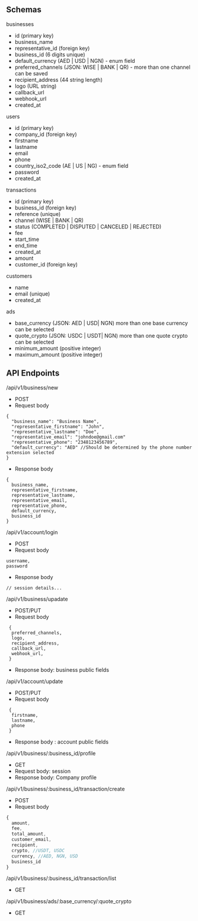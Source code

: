 ## Schemas

businesses
- id (primary key)
- business_name
- representative_id (foreign key)
- business_id (6 digits unique)
- default_currency (AED | USD | NGN)  - enum field
- preferred_channels (JSON: WISE | BANK | QR) - more than one channel can be saved 
- recipient_address (44 string length)
- logo (URL string)
- callback_url
- webhook_url
- created_at

users
- id (primary key)
- company_id (foreign key)
- firstname
- lastname
- email
- phone
- country_iso2_code (AE | US | NG) - enum field
- password
- created_at

transactions
- id (primary key)
- business_id (foreign key)
- reference (unique)
- channel (WISE | BANK | QR)
- status (COMPLETED | DISPUTED | CANCELED | REJECTED)
- fee
- start_time
- end_time
- created_at
- amount
- customer_id (foreign key)

customers
- name
- email (unique)
- created_at

ads
- base_currency (JSON:  AED | USD| NGN) more than one base currency can be selected
- quote_crypto (JSON:  USDC | USDT| NGN) more than one quote crypto can be selected
- minimum_amount (positive integer)
- maximum_amount (positive integer)

## API Endpoints

/api/v1/business/new

- POST
- Request body
```
{
  "business_name": "Business Name",
  "representative_firstname": "John",
  "representative_lastname": "Doe",
  "representative_email": "johndoe@gmail.com"
  "representative_phone": "2348123456789",
  "default_currency": "AED" //Should be determined by the phone number extension selected
}
```
- Response body
```
{
  business_name,
  representative_firstname,
  representative_lastname,
  representative_email,
  representative_phone,
  default_currency,
  business_id
}
```

/api/v1/account/login

- POST 
- Request body
```
username,
password
```
- Response body
```
// session details...
```

/api/v1/business/upadate

- POST/PUT
- Request body
```
 {
  preferred_channels,
  logo,
  recipient_address,
  callback_url,
  webhook_url,
 }
```

- Response body: business public fields


/api/v1/account/update

- POST/PUT
- Request body
```
 {
  firstname,
  lastname,
  phone
 }
```

- Response body : account public fields

/api/v1/business/:business_id/profile

- GET
- Request body: session
- Response body: Company profile

/api/v1/business/:business_id/transaction/create

- POST
- Request body
```js
{
  amount,
  fee,
  total_amount,
  customer_email,
  recipient,
  crypto, //USDT, USDC
  currency, //AED, NGN, USD
  business_id
}
```

/api/v1/business/:business_id/transaction/list

- GET

/api/v1/business/ads/:base_currency/:quote_crypto

- GET
